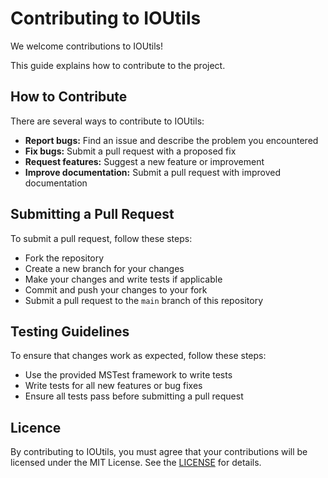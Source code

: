 # Contributing to IOUtils
We welcome contributions to IOUtils!

This guide explains how to contribute to the project.

## How to Contribute
There are several ways to contribute to IOUtils:
- **Report bugs:** Find an issue and describe the problem you encountered
- **Fix bugs:** Submit a pull request with a proposed fix
- **Request features:** Suggest a new feature or improvement
- **Improve documentation:** Submit a pull request with improved documentation

## Submitting a Pull Request
To submit a pull request, follow these steps:
- Fork the repository
- Create a new branch for your changes
- Make your changes and write tests if applicable
- Commit and push your changes to your fork
- Submit a pull request to the `main` branch of this repository

## Testing Guidelines
To ensure that changes work as expected, follow these steps:
- Use the provided MSTest framework to write tests
- Write tests for all new features or bug fixes
- Ensure all tests pass before submitting a pull request

## Licence
By contributing to IOUtils, you must agree that your contributions will be licensed under the MIT License. See the [LICENSE](LICENSE.md) for details.